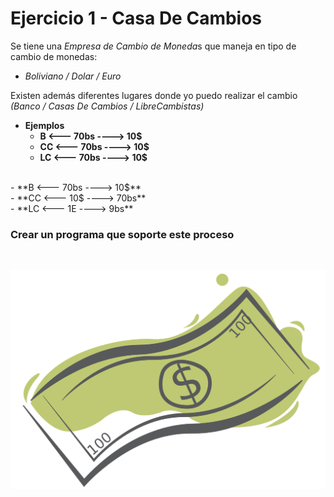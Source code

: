 # Ejercicio 1 - Casa De Cambios

Se tiene una *Empresa de Cambio de Moneda*s que maneja en tipo de cambio de monedas:</br>

- *Boliviano / Dolar / Euro*</br>

Existen además diferentes lugares donde yo puedo realizar el cambio *(Banco / Casas De Cambios / LibreCambistas)*</br>

- **Ejemplos**
  - **B <--- 70bs ----> 10$**</br>
  - **CC <--- 70bs ----> 10$**</br>
  - **LC <--- 70bs ----> 10$**</br>
</br>
  - **B <--- 70bs ----> 10$**</br>
  - **CC <--- 10$ ----> 70bs**</br>
  - **LC <--- 1E ----> 9bs**</br>

### Crear un programa que soporte este proceso</br>
 </br>
 <p align="center">
    <img src="https://github.com/AleS900/prueba/blob/master/assets/casa-de-cambio-3.png" />
 </p>
